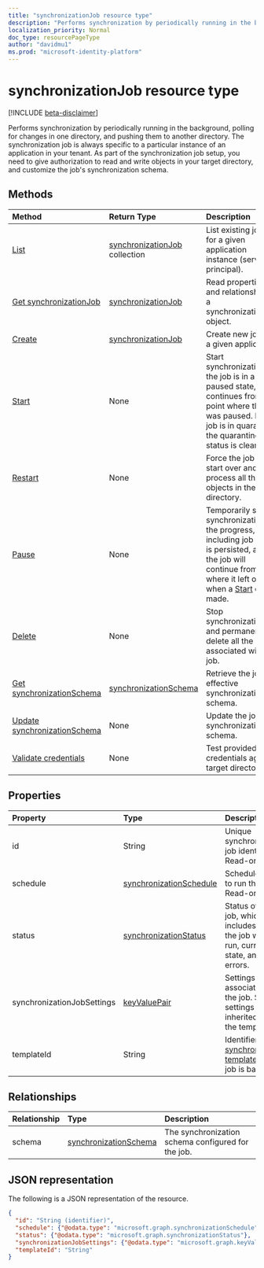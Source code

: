```yaml
---
title: "synchronizationJob resource type"
description: "Performs synchronization by periodically running in the background, polling for changes in one directory, and pushing them to another directory. The synchronization job is always specific to a particular instance of an application in your tenant. As part of the synchronization job setup, you need to give authorization to read and write objects in your target directory, and customize the job's synchronization schema."
localization_priority: Normal
doc_type: resourcePageType
author: "davidmu1"
ms.prod: "microsoft-identity-platform"
---
```


# synchronizationJob resource type

[!INCLUDE [beta-disclaimer](../../includes/beta-disclaimer.md)]

Performs synchronization by periodically running in the background, polling for changes in one directory, and pushing them to another directory. The synchronization job is always specific to a particular instance of an application in your tenant. As part of the synchronization job setup, you need to give authorization to read and write objects in your target directory, and customize the job's synchronization schema.

## Methods

| Method        | Return Type               | Description                  |
|:--------------|:--------------------------|:-----------------------------|
|[List](../api/synchronization-synchronizationjob-list.md)             |[synchronizationJob](synchronization-synchronizationjob.md) collection  |List existing jobs for a given application instance (service principal).|
|[Get synchronizationJob](../api/synchronization-synchronizationjob-get.md) | [synchronizationJob](synchronization-synchronizationjob.md) |Read properties and relationships of a synchronizationJob object.|
|[Create](../api/synchronization-synchronizationjob-post.md)         |[synchronizationJob](synchronization-synchronizationjob.md)   |Create new job for a given application.|
|[Start](../api/synchronization-synchronizationjob-start.md)          |None   |Start synchronization. If the job is in a paused state, it continues from the point where the job was paused. If the job is in quarantine, the quarantine status is cleared.|
|[Restart](../api/synchronization-synchronizationjob-restart.md)      |None   |Force the job to start over and re-process all the objects in the directory.|
|[Pause](../api/synchronization-synchronizationjob-pause.md)          |None   |Temporarily stop synchronization. All the progress, including job state, is persisted, and the job will continue from where it left off when a [Start](../api/synchronization-synchronizationjob-start.md) call is made.|
|[Delete](../api/synchronization-synchronizationjob-delete.md)        |None   |Stop synchronization, and permanently delete all the state associated with the job.|
|[Get synchronizationSchema](../api/synchronization-synchronizationschema-get.md)    |[synchronizationSchema](synchronization-synchronizationschema.md)   |Retrieve the job's effective synchronization schema.|
|[Update synchronizationSchema](../api/synchronization-synchronizationschema-update.md)    |None   |Update the job's synchronization schema. |
|[Validate credentials](../api/synchronization-synchronizationjob-validatecredentials.md)|None|Test provided credentials against target directory.|

## Properties

| Property      | Type      | Description    |
|:--------------|:----------|:---------------|
|id             |String                     |Unique synchronization job identifier. Read-only.|
|schedule       |[synchronizationSchedule](synchronization-synchronizationschedule.md)|Schedule used to run the job. Read-only.|
|status         |[synchronizationStatus](synchronization-synchronizationstatus.md)     |Status of the job, which includes when the job was last run, current job state, and errors.|
|synchronizationJobSettings   |[keyValuePair](keyvaluepair.md)    |Settings associated with the job. Some settings are inherited from the template.|
|templateId     |String    |Identifier of the [synchronization template](synchronization-synchronizationtemplate.md) this job is based on.|

## Relationships
| Relationship | Type	|Description|
|:---------------|:--------|:----------|
|schema|[synchronizationSchema](synchronization-synchronizationschema.md)| The synchronization schema configured for the job.|

## JSON representation

The following is a JSON representation of the resource.

<!-- {
  "blockType": "resource",
  "optionalProperties": [

  ],
  "keyProperty": "id",
  "@odata.type": "microsoft.graph.synchronizationJob"
}-->

```json
{
  "id": "String (identifier)",
  "schedule": {"@odata.type": "microsoft.graph.synchronizationSchedule"},
  "status": {"@odata.type": "microsoft.graph.synchronizationStatus"},
  "synchronizationJobSettings": {"@odata.type": "microsoft.graph.keyValuePair"},
  "templateId": "String"
}

```

<!-- uuid: 8fcb5dbc-d5aa-4681-8e31-b001d5168d79
2015-10-25 14:57:30 UTC -->
<!--
{
  "type": "#page.annotation",
  "description": "synchronizationJob resource",
  "keywords": "",
  "section": "documentation",
  "tocPath": "",
  "suppressions": []
}
-->
